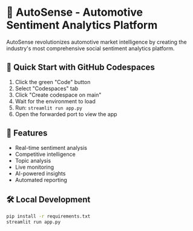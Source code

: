 # 🚗 AutoSense - Automotive Sentiment Analytics Platform

AutoSense revolutionizes automotive market intelligence by creating the industry's most comprehensive social sentiment analytics platform.

## 🚀 Quick Start with GitHub Codespaces

1. Click the green "Code" button
2. Select "Codespaces" tab
3. Click "Create codespace on main"
4. Wait for the environment to load
5. Run: `streamlit run app.py`
6. Open the forwarded port to view the app

## 🎯 Features

- Real-time sentiment analysis
- Competitive intelligence
- Topic analysis
- Live monitoring
- AI-powered insights
- Automated reporting

## 🛠️ Local Development

```bash
pip install -r requirements.txt
streamlit run app.py